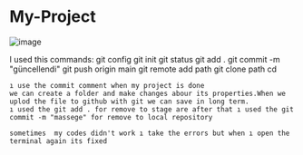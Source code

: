 # My-Project




![image](https://github.com/user-attachments/assets/d729572e-19f8-4ccc-a7de-5bea6ab6be01)

I used this commands:
    git config
    git init
    git status
    git add . 
    git commit -m "güncellendi"
    git push origin main
    git remote add path
    git clone path
    cd

    ı use the commit comment when my project is done
    we can create a folder and make changes abour its properties.When we uplod the file to github with git we can save in long term.
    ı used the git add . for remove to stage are after that ı used the git commit -m "massege" for remove to local repository

    sometimes  my codes didn't work ı take the errors but when ı open the terminal again its fixed